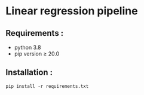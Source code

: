 # Linear regression pipeline


## Requirements :

- python 3.8 
- pip version ≥ 20.0

## Installation :

```
pip install -r requirements.txt
```

